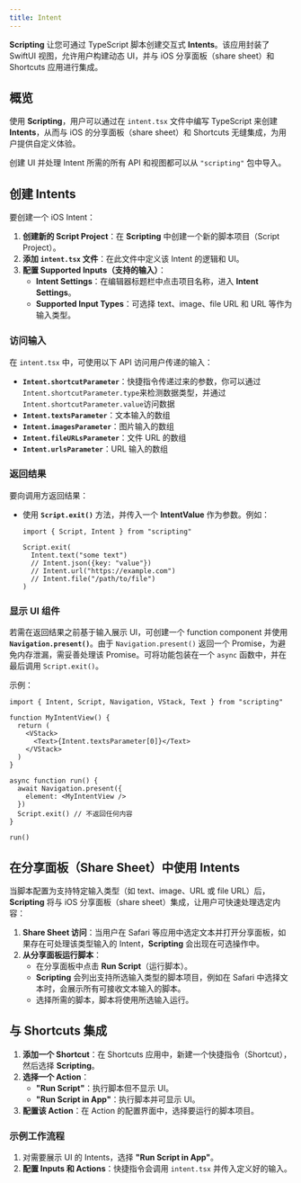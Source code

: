 ```yaml
---
title: Intent
---
```

**Scripting** 让您可通过 TypeScript 脚本创建交互式 **Intents**。该应用封装了 SwiftUI 视图，允许用户构建动态 UI，并与 iOS 分享面板（share sheet）和 Shortcuts 应用进行集成。

## 概览

使用 **Scripting**，用户可以通过在 `intent.tsx` 文件中编写 TypeScript 来创建 **Intents**，从而与 iOS 的分享面板（share sheet）和 Shortcuts 无缝集成，为用户提供自定义体验。

创建 UI 并处理 Intent 所需的所有 API 和视图都可以从 `"scripting"` 包中导入。

## 创建 Intents

要创建一个 iOS Intent：
1. **创建新的 Script Project**：在 **Scripting** 中创建一个新的脚本项目（Script Project）。
2. **添加 `intent.tsx` 文件**：在此文件中定义该 Intent 的逻辑和 UI。
3. **配置 Supported Inputs（支持的输入）**：
   - **Intent Settings**：在编辑器标题栏中点击项目名称，进入 **Intent Settings**。
   - **Supported Input Types**：可选择 text、image、file URL 和 URL 等作为输入类型。

### 访问输入

在 `intent.tsx` 中，可使用以下 API 访问用户传递的输入：

- **`Intent.shortcutParameter`**：快捷指令传递过来的参数，你可以通过`Intent.shortcutParameter.type`来检测数据类型，并通过`Intent.shortcutParameter.value`访问数据
- **`Intent.textsParameter`**：文本输入的数组
- **`Intent.imagesParameter`**：图片输入的数组
- **`Intent.fileURLsParameter`**：文件 URL 的数组
- **`Intent.urlsParameter`**：URL 输入的数组

### 返回结果

要向调用方返回结果：
- 使用 **`Script.exit()`** 方法，并传入一个 **IntentValue** 作为参数。例如：

  ```tsx
  import { Script, Intent } from "scripting"

  Script.exit(
    Intent.text("some text")
    // Intent.json({key: "value"})
    // Intent.url("https://example.com")
    // Intent.file("/path/to/file")
  )
  ```

### 显示 UI 组件

若需在返回结果之前基于输入展示 UI，可创建一个 function component 并使用 **`Navigation.present()`**。由于 `Navigation.present()` 返回一个 Promise，为避免内存泄漏，需妥善处理该 Promise。可将功能包装在一个 `async` 函数中，并在最后调用 `Script.exit()`。

示例：

```tsx
import { Intent, Script, Navigation, VStack, Text } from "scripting"

function MyIntentView() {
  return (
    <VStack>
      <Text>{Intent.textsParameter[0]}</Text>
    </VStack>
  )
}

async function run() {
  await Navigation.present({
    element: <MyIntentView />
  })
  Script.exit() // 不返回任何内容
}

run()
```

## 在分享面板（Share Sheet）中使用 Intents

当脚本配置为支持特定输入类型（如 text、image、URL 或 file URL）后，**Scripting** 将与 iOS 分享面板（share sheet）集成，让用户可快速处理选定内容：

1. **Share Sheet 访问**：当用户在 Safari 等应用中选定文本并打开分享面板，如果存在可处理该类型输入的 Intent，**Scripting** 会出现在可选操作中。
2. **从分享面板运行脚本**：
   - 在分享面板中点击 **Run Script**（运行脚本）。
   - **Scripting** 会列出支持所选输入类型的脚本项目，例如在 Safari 中选择文本时，会展示所有可接收文本输入的脚本。
   - 选择所需的脚本，脚本将使用所选输入运行。

## 与 Shortcuts 集成

1. **添加一个 Shortcut**：在 Shortcuts 应用中，新建一个快捷指令（Shortcut），然后选择 **Scripting**。
2. **选择一个 Action**：
   - **"Run Script"**：执行脚本但不显示 UI。
   - **"Run Script in App"**：执行脚本并可显示 UI。
3. **配置该 Action**：在 Action 的配置界面中，选择要运行的脚本项目。

### 示例工作流程

1. 对需要展示 UI 的 Intents，选择 **"Run Script in App"**。
2. **配置 Inputs 和 Actions**：快捷指令会调用 `intent.tsx` 并传入定义好的输入。